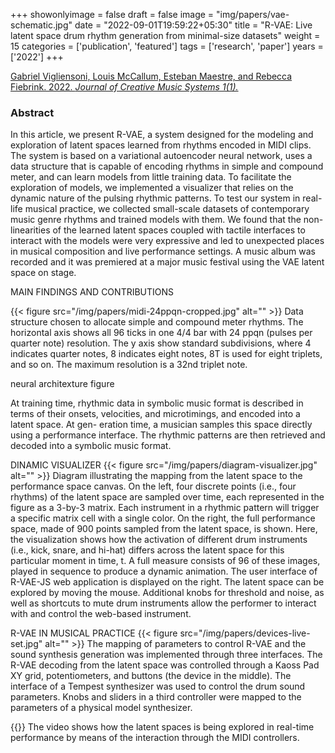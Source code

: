 +++
showonlyimage = false
draft = false
image = "img/papers/vae-schematic.jpg"
date = "2022-09-01T19:59:22+05:30"
title = "R-VAE: Live latent space drum rhythm generation from minimal-size datasets"
weight = 15
categories = ['publication', 'featured']
tags = ['research', 'paper']
years = ['2022']
+++


<!--more-->

[Gabriel Vigliensoni, Louis McCallum, Esteban Maestre, and Rebecca Fiebrink. 2022.  _Journal of Creative Music Systems 1(1)._](https://doi.org/10.5920/jcms.902)

### Abstract

In this article, we present R-VAE, a system designed for the modeling and exploration of latent spaces learned from rhythms encoded in MIDI clips. The system is based on a variational autoencoder neural network, uses a data structure that is capable of encoding rhythms in simple and compound meter, and can learn models from little training data. To facilitate the exploration of models, we implemented a visualizer that relies on the dynamic nature of the pulsing rhythmic patterns. To test our system in real-life musical practice, we collected small-scale datasets of contemporary music genre rhythms and trained models with them. We found that the non-linearities of the learned latent spaces coupled with tactile interfaces to interact with the models were very expressive and led to unexpected places in musical composition and live performance settings. A music album was recorded and it was premiered at a major music festival using the VAE latent space on stage.

MAIN FINDINGS AND CONTRIBUTIONS




{{< figure src="/img/papers/midi-24ppqn-cropped.jpg" alt="" >}}
Data structure chosen to allocate simple and compound meter rhythms. The
horizontal axis shows all 96 ticks in one 4/4 bar with 24 ppqn (pulses per quarter note)
resolution. The y axis show standard subdivisions, where 4 indicates quarter notes, 8 indicates eight notes, 8T is used for eight triplets, and so on. The maximum resolution is a 32nd triplet note.

neural architexture figure

At training time, rhythmic data in symbolic music format is described in terms of their onsets, velocities, and microtimings, and encoded into a latent space. At gen- eration time, a musician samples this space directly using a performance interface. The rhythmic patterns are then retrieved and decoded into a symbolic music format.




DINAMIC VISUALIZER
{{< figure src="/img/papers/diagram-visualizer.jpg" alt="" >}}
Diagram illustrating the mapping from the latent space to the performance space canvas. On the left, four discrete points (i.e., four rhythms) of the latent space are sampled over time, each represented in the figure as a 3-by-3 matrix. Each instrument in a rhythmic pattern will trigger a specific matrix cell with a single color. On the right, the full performance space, made of 900 points sampled from the latent space, is shown. Here, the visualization shows how the activation of different drum instruments (i.e., kick, snare, and hi-hat) differs across the latent space for this particular moment in time, t. A full measure consists of 96 of these images, played in sequence to produce a dynamic animation.
The user interface of R-VAE-JS web application is displayed on the right. The latent space can be explored by moving the mouse. Additional knobs for threshold and noise, as well as shortcuts to mute drum instruments allow the performer to interact with and control the web-based instrument. 

R-VAE IN MUSICAL PRACTICE
{{< figure src="/img/papers/devices-live-set.jpg" alt="" >}}
The mapping of parameters to control R-VAE and the sound synthesis generation was implemented through three interfaces. The R-VAE decoding from the latent space was controlled through a Kaoss Pad XY grid, potentiometers, and buttons (the device in the middle). The interface of a Tempest synthesizer was used to control the drum sound parameters. Knobs and sliders in a third controller were mapped to the parameters of a physical model synthesizer.
<!-- {{< figure src="/img/papers/g1.gif" alt="" >}} -->

{{<youtube-custom id="Kib8Bk2nPEA" yt_start="200" autoplay="false" width="200px" height="200px" color="white" modestbranding="1">}}
The video shows how the latent spaces is being explored in real-time performance by means of the interaction through the MIDI controllers.
